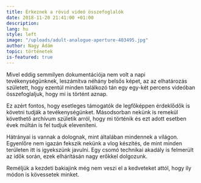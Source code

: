 ```yaml
---
title: Érkeznek a rövid videó összefoglalók
date: 2018-11-20 21:41:00 +01:00
description: 
lang: hu
style: left
image: "/uploads/adult-analogue-aperture-403495.jpg"
author: Nagy Ádám
topic: történetek
is-featured: true
---
```


Mivel eddig semmilyen dokumentációja nem volt a napi tevékenységünknek, leszámítva néhány belsős képet, az az elhatározás született,
hogy ezentúl minden találkozó tán egy egy-két percens videóban összefoglaljuk, hogy mi is történt aznap. 

Ez azért fontos, hogy esetleges támogatók de legfőképpen érdeklődők is követni tudják a tevékenységünket. Másodsorban nekünk is 
remekül követhető archívum születik arról, hogy mi történik és ezt adott esetben évek múltán is fel tudjuk eleveníteni.

Hátrányai is vannak a dolognak, mint általában mindennek a világon. Egyenlőre nem igazán fekszik nekünk a vlog készítés, de 
mint minden területen itt is igyekszünk javulni. Egy csomó technikai akadály is felmerült az idők során, ezek elhárításán nagy 
erőkkel dolgozunk. 

Reméljük a kezdeti bakiajink még nem veszi el a kedveteket attól, hogy ily módon is kövessetek minket. 
